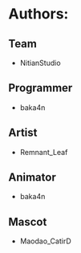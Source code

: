 # Authors:

## Team
- NitianStudio
## Programmer
- baka4n
## Artist
- Remnant_Leaf
## Animator
- baka4n
## Mascot
- Maodao_CatirD
